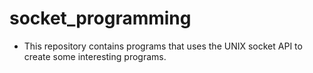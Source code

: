 # socket_programming

- This repository contains programs that uses the UNIX socket API to create some interesting programs.
